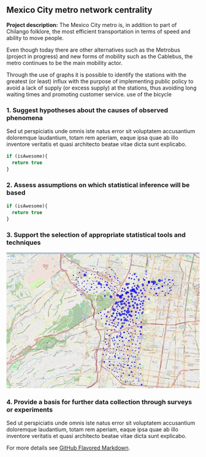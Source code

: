 ## Mexico City metro network centrality 

**Project description:** The Mexico City metro is, in addition to part of Chilango folklore, the most efficient transportation in terms of speed and ability to move people.

Even though today there are other alternatives such as the Metrobus (project in progress) and new forms of mobility such as the Cablebus, the metro continues to be the main mobility actor.

Through the use of graphs it is possible to identify the stations with the greatest (or least) influx with the purpose of implementing public policy to avoid a lack of supply (or excess supply) at the stations, thus avoiding long waiting times and promoting customer service. use of the bicycle

### 1. Suggest hypotheses about the causes of observed phenomena

Sed ut perspiciatis unde omnis iste natus error sit voluptatem accusantium doloremque laudantium, totam rem aperiam, eaque ipsa quae ab illo inventore veritatis et quasi architecto beatae vitae dicta sunt explicabo. 

```javascript
if (isAwesome){
  return true
}
```

### 2. Assess assumptions on which statistical inference will be based

```javascript
if (isAwesome){
  return true
}
```

### 3. Support the selection of appropriate statistical tools and techniques

<img src="images/map-ecobici.jpg?raw=true"/>

### 4. Provide a basis for further data collection through surveys or experiments

Sed ut perspiciatis unde omnis iste natus error sit voluptatem accusantium doloremque laudantium, totam rem aperiam, eaque ipsa quae ab illo inventore veritatis et quasi architecto beatae vitae dicta sunt explicabo. 

For more details see [GitHub Flavored Markdown](https://guides.github.com/features/mastering-markdown/).
